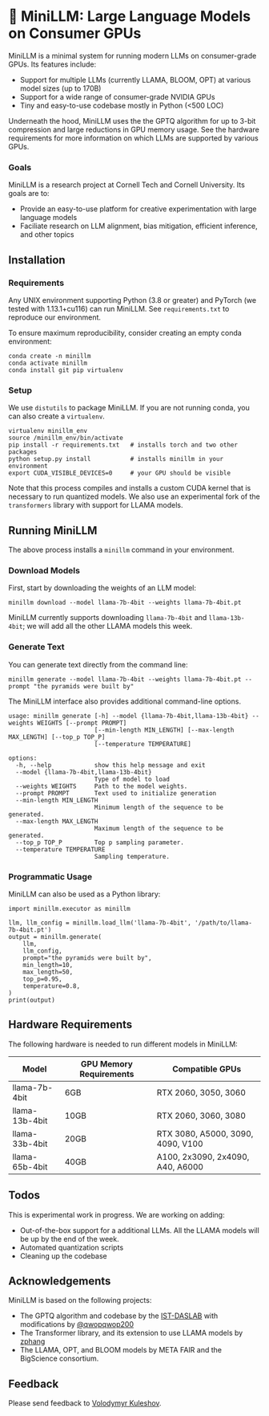 # :parrot: MiniLLM: Large Language Models on Consumer GPUs

MiniLLM is a minimal system for running modern LLMs on consumer-grade GPUs. Its features include:

* Support for multiple LLMs (currently LLAMA, BLOOM, OPT) at various model sizes (up to 170B)
* Support for a wide range of consumer-grade NVIDIA GPUs
* Tiny and easy-to-use codebase mostly in Python (<500 LOC)

Underneath the hood, MiniLLM uses the the GPTQ algorithm for up to 3-bit compression and large reductions in GPU memory usage. See the hardware requirements for more information on which LLMs are supported by various GPUs.

### Goals

MiniLLM is a research project at Cornell Tech and Cornell University. Its goals are to:
* Provide an easy-to-use platform for creative experimentation with large language models
* Faciliate research on LLM alignment, bias mitigation, efficient inference, and other topics

## Installation

### Requirements

Any UNIX environment supporting Python (3.8 or greater) and PyTorch (we tested with 1.13.1+cu116) can run MiniLLM. See `requirements.txt` to reproduce our environment.

To ensure maximum reproducibility, consider creating an empty conda environment:
```
conda create -n minillm
conda activate minillm
conda install git pip virtualenv
```

### Setup

We use `distutils` to package MiniLLM. If you are not running conda, you can also create a `virtualenv`.
```
virtualenv minillm_env
source /minillm_env/bin/activate
pip install -r requirements.txt   # installs torch and two other packages
python setup.py install           # installs minillm in your environment
export CUDA_VISIBLE_DEVICES=0     # your GPU should be visible
```

Note that this process compiles and installs a custom CUDA kernel that is necessary to run quantized models.
We also use an experimental fork of the `transformers` library with support for LLAMA models.

## Running MiniLLM

The above process installs a `minillm` command in your environment.

### Download Models

First, start by downloading the weights of an LLM model:
```
minillm download --model llama-7b-4bit --weights llama-7b-4bit.pt
```
MiniLLM currently supports downloading `llama-7b-4bit` and `llama-13b-4bit`; we will add all the other LLAMA models this week.

### Generate Text

You can generate text directly from the command line:
```
minillm generate --model llama-7b-4bit --weights llama-7b-4bit.pt --prompt "the pyramids were built by"
```

The MiniLLM interface also provides additional command-line options.
```
usage: minillm generate [-h] --model {llama-7b-4bit,llama-13b-4bit} --weights WEIGHTS [--prompt PROMPT]
                        [--min-length MIN_LENGTH] [--max-length MAX_LENGTH] [--top_p TOP_P]
                        [--temperature TEMPERATURE]

options:
  -h, --help            show this help message and exit
  --model {llama-7b-4bit,llama-13b-4bit}
                        Type of model to load
  --weights WEIGHTS     Path to the model weights.
  --prompt PROMPT       Text used to initialize generation
  --min-length MIN_LENGTH
                        Minimum length of the sequence to be generated.
  --max-length MAX_LENGTH
                        Maximum length of the sequence to be generated.
  --top_p TOP_P         Top p sampling parameter.
  --temperature TEMPERATURE
                        Sampling temperature.
```

### Programmatic Usage

MiniLLM can also be used as a Python library:
```
import minillm.executor as minillm

llm, llm_config = minillm.load_llm('llama-7b-4bit', '/path/to/llama-7b-4bit.pt')
output = minillm.generate(
    llm, 
    llm_config, 
    prompt="the pyramids were built by", 
    min_length=10, 
    max_length=50, 
    top_p=0.95, 
    temperature=0.8,
)
print(output)
```

## Hardware Requirements

The following hardware is needed to run different models in MiniLLM:

| Model | GPU Memory Requirements | Compatible GPUs |
| ----- | -------------------- | --------------- |
| llama-7b-4bit | 6GB | RTX 2060, 3050, 3060 |
| llama-13b-4bit | 10GB | RTX 2060, 3060, 3080 |
| llama-33b-4bit | 20GB |  RTX 3080, A5000, 3090, 4090, V100 |
| llama-65b-4bit | 40GB | A100, 2x3090, 2x4090, A40, A6000 |

## Todos

This is experimental work in progress. We are working on adding:
* Out-of-the-box support for a additional LLMs. All the LLAMA models will be up by the end of the week.
* Automated quantization scripts
* Cleaning up the codebase

## Acknowledgements

MiniLLM is based on the following projects:
* The GPTQ algorithm and codebase by the [IST-DASLAB](https://github.com/IST-DASLab/gptq) with modifications by [@qwopqwop200](https://github.com/qwopqwop200/)
* The Transformer library, and its extension to use LLAMA models by [zphang](https://github.com/zphang/transformers/tree/llama_push)
* The LLAMA, OPT, and BLOOM models by META FAIR and the BigScience consortium.

## Feedback

Please send feedback to [Volodymyr Kuleshov](https://www.cs.cornell.edu/~kuleshov/).
